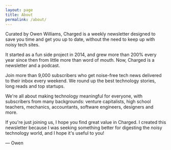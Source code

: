 ```yaml
---
layout: page
title: About
permalink: /about/
---
```


Curated by Owen Williams, Charged is a weekly newsletter designed to save you time and get you up to date, without the need to keep up with noisy tech sites. 

It started as a fun side project in 2014, and grew more than 200% every year since then from little more than word of mouth. Now, Charged is a newsletter and a podcast.

Join more than 9,000 subscribers who get noise-free tech news delivered to their inbox every weekend. We round up the best technology stories, long reads and top startups.

We're all about making technology meaningful for everyone, with subscribers from many backgrounds: venture capitalists, high school teachers, mechanics, accountants, software engineers, designers and more.

If you're just joining us, I hope you find great value in Charged. I created this newsletter because I was seeking something better for digesting the noisy technology world, and I hope it's useful to you!

— Owen

